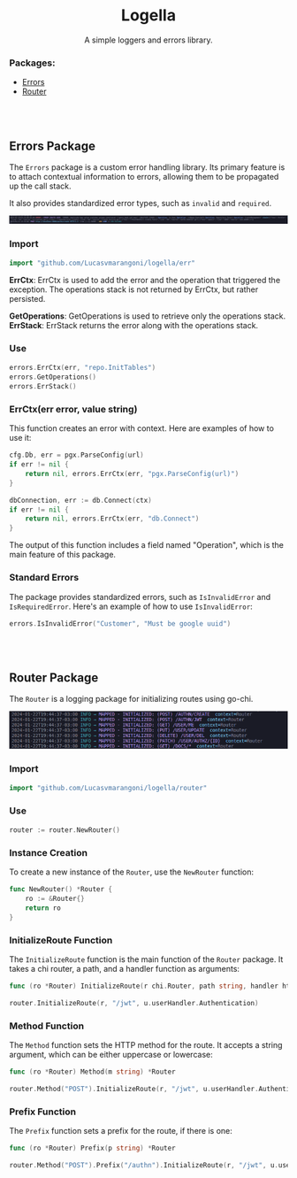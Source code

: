 

<div align="center">

# Logella

A simple loggers and errors library.

</div>


<div align="left">

### Packages:

- <a href="#errors-package">
   Errors
  </a> 

- <a href="#router-package">
    Router
</a>       
</div>

<br><br>

## Errors Package

The `Errors` package is a custom error handling library. Its primary feature is to attach contextual information to errors, allowing them to be propagated up the call stack. 

It also provides standardized error types, such as `invalid` and `required`.

![Alt text](img/errctx.png)

### Import
```go
import "github.com/Lucasvmarangoni/logella/err"
```

**ErrCtx**: ErrCtx is used to add the error and the operation that triggered the exception. 
The operations stack is not returned by ErrCtx, but rather persisted. 

**GetOperations**: GetOperations is used to retrieve only the operations stack.
**ErrStack**: ErrStack returns the error along with the operations stack.

### Use
```go
errors.ErrCtx(err, "repo.InitTables")
errors.GetOperations()
errors.ErrStack()
```

### ErrCtx(err error, value string)

This function creates an error with context. Here are examples of how to use it:

```go
cfg.Db, err = pgx.ParseConfig(url)
if err != nil {
    return nil, errors.ErrCtx(err, "pgx.ParseConfig(url)")
}
```

```go
dbConnection, err := db.Connect(ctx)
if err != nil {
    return nil, errors.ErrCtx(err, "db.Connect")
}
```

The output of this function includes a field named "Operation", which is the main feature of this package.

### Standard Errors

The package provides standardized errors, such as `IsInvalidError` and `IsRequiredError`. Here's an example of how to use `IsInvalidError`:

```go
errors.IsInvalidError("Customer", "Must be google uuid")
```

<br><br>

## Router Package

The `Router` is a logging package for initializing routes using go-chi.

![Alt text](img/router.png)

### Import

```go
import "github.com/Lucasvmarangoni/logella/router"
```

### Use

```go
router := router.NewRouter()
```

### Instance Creation

To create a new instance of the `Router`, use the `NewRouter` function:

```go
func NewRouter() *Router {
    ro := &Router{}    
    return ro
}
```

### InitializeRoute Function

The `InitializeRoute` function is the main function of the `Router` package. It takes a chi router, a path, and a handler function as arguments:

```go
func (ro *Router) InitializeRoute(r chi.Router, path string, handler http.HandlerFunc)
```

```go
router.InitializeRoute(r, "/jwt", u.userHandler.Authentication)
```

### Method Function

The `Method` function sets the HTTP method for the route. It accepts a string argument, which can be either uppercase or lowercase:

```go
func (ro *Router) Method(m string) *Router
```

```go
router.Method("POST").InitializeRoute(r, "/jwt", u.userHandler.Authentication)
```

### Prefix Function

The `Prefix` function sets a prefix for the route, if there is one:

```go
func (ro *Router) Prefix(p string) *Router 
```

```go
router.Method("POST").Prefix("/authn").InitializeRoute(r, "/jwt", u.userHandler.Authentication)
```